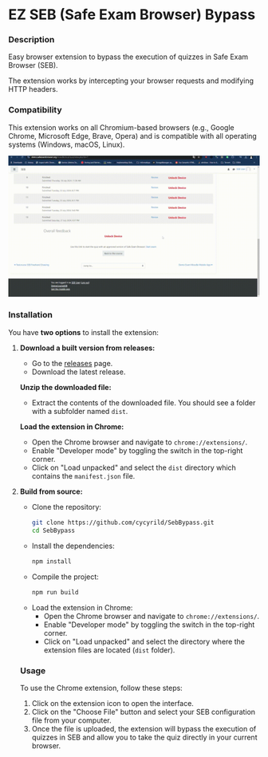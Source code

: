 # EZ SEB (Safe Exam Browser) Bypass

### Description
Easy browser extension to bypass the execution of quizzes in Safe Exam Browser (SEB).

The extension works by intercepting your browser requests and modifying HTTP headers.

### Compatibility

This extension works on all Chromium-based browsers (e.g., Google Chrome, Microsoft Edge, Brave, Opera) and is compatible with all operating systems (Windows, macOS, Linux).

![Demo](./demo.gif)



### Installation

You have **two options** to install the extension:

1. **Download a built version from releases:**
   - Go to the [releases](https://github.com/cycyrild/SebBypass/releases) page.
   - Download the latest release.

    **Unzip the downloaded file:**
   - Extract the contents of the downloaded file. You should see a folder with a subfolder named `dist`.

    **Load the extension in Chrome:**
   - Open the Chrome browser and navigate to `chrome://extensions/`.
   - Enable "Developer mode" by toggling the switch in the top-right corner.
   - Click on "Load unpacked" and select the `dist` directory which contains the `manifest.json` file.


2. **Build from source:**
   - Clone the repository:
     ```sh
     git clone https://github.com/cycyrild/SebBypass.git
     cd SebBypass
     ```
   - Install the dependencies:
     ```sh
     npm install
     ```
   - Compile the project:
     ```sh
     npm run build
     ```
   - Load the extension in Chrome:
     - Open the Chrome browser and navigate to `chrome://extensions/`.
     - Enable "Developer mode" by toggling the switch in the top-right corner.
     - Click on "Load unpacked" and select the directory where the extension files are located (`dist` folder).



    ### Usage

    To use the Chrome extension, follow these steps:

    1. Click on the extension icon to open the interface.
    2. Click on the "Choose File" button and select your SEB configuration file from your computer.
    3. Once the file is uploaded, the extension will bypass the execution of quizzes in SEB and allow you to take the quiz directly in your current browser.
